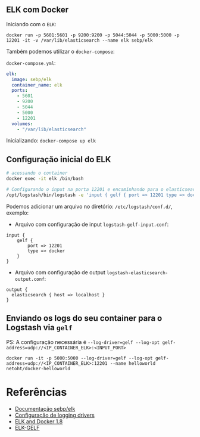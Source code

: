 ## ELK com Docker

Iniciando com o `ELK`:

```
docker run -p 5601:5601 -p 9200:9200 -p 5044:5044 -p 5000:5000 -p 12201 -it -v /var/lib/elasticsearch --name elk sebp/elk
```

Também podemos utilizar o `docker-compose`:

`docker-compose.yml`:

```yml
elk:
  image: sebp/elk
  container_name: elk
  ports:
    - 5601
    - 9200
    - 5044
    - 5000
    - 12201
  volumes:
    - "/var/lib/elasticsearch"
```

Inicializando: `docker-compose up elk`

## Configuração inicial do ELK

```sh
# acessando o container
docker exec -it elk /bin/bash

# Configurando o input na porta 12201 e encaminhando para o elasticsearch no host 'localhost'
/opt/logstash/bin/logstash -e 'input { gelf { port => 12201 type => docker } } output { elasticsearch { hosts => ["localhost"] } }'
```

Podemos adicionar um arquivo no diretório: `/etc/logstash/conf.d/`, exemplo:

- Arquivo com configuração de input `logstash-gelf-input.conf`:

```
input {
    gelf {
        port => 12201
        type => docker
    }
}
```

- Arquivo com configuração de output `logstash-elasticsearch-output.conf`: 

```
output {
  elasticsearch { host => localhost }
}
```

## Enviando os logs do seu container para o Logstash via `gelf`

PS: A configuração necessária é `--log-driver=gelf --log-opt gelf-address=udp://<IP_CONTAINER_ELK>:<INPUT_PORT>`

```SH
docker run -it -p 5000:5000 --log-driver=gelf --log-opt gelf-address=udp://<IP_CONTAINER_ELK>:12201 --name helloworld netoht/docker-helloworld
```

# Referências

- [Documentação sebp/elk](http://elk-docker.readthedocs.org/)
- [Configuração de logging drivers](https://docs.docker.com/engine/reference/logging/overview/)
- [ELK and Docker 1.8](http://www.labouisse.com/how-to/2015/09/14/elk-and-docker-1-8/)
- [ELK-GELF](https://github.com/philippbauer/elk-gelf)
